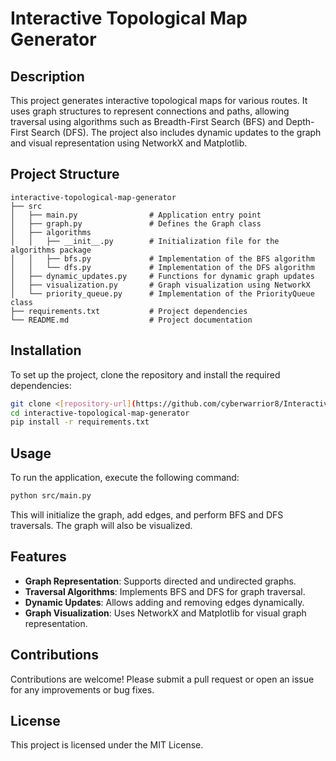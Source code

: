 # Interactive Topological Map Generator

## Description
This project generates interactive topological maps for various routes. It uses graph structures to represent connections and paths, allowing traversal using algorithms such as Breadth-First Search (BFS) and Depth-First Search (DFS). The project also includes dynamic updates to the graph and visual representation using NetworkX and Matplotlib.

## Project Structure
```
interactive-topological-map-generator
├── src
│   ├── main.py                # Application entry point
│   ├── graph.py               # Defines the Graph class
│   ├── algorithms
│   │   ├── __init__.py        # Initialization file for the algorithms package
│   │   ├── bfs.py             # Implementation of the BFS algorithm
│   │   └── dfs.py             # Implementation of the DFS algorithm
│   ├── dynamic_updates.py     # Functions for dynamic graph updates
│   ├── visualization.py       # Graph visualization using NetworkX
│   └── priority_queue.py      # Implementation of the PriorityQueue class
├── requirements.txt           # Project dependencies
└── README.md                  # Project documentation
```

## Installation
To set up the project, clone the repository and install the required dependencies:

```bash
git clone <[repository-url](https://github.com/cyberwarrior8/Interactive-Graphs.git)>
cd interactive-topological-map-generator
pip install -r requirements.txt
```

## Usage
To run the application, execute the following command:

```bash
python src/main.py
```

This will initialize the graph, add edges, and perform BFS and DFS traversals. The graph will also be visualized.

## Features
- **Graph Representation**: Supports directed and undirected graphs.
- **Traversal Algorithms**: Implements BFS and DFS for graph traversal.
- **Dynamic Updates**: Allows adding and removing edges dynamically.
- **Graph Visualization**: Uses NetworkX and Matplotlib for visual graph representation.

## Contributions
Contributions are welcome! Please submit a pull request or open an issue for any improvements or bug fixes.

## License
This project is licensed under the MIT License.
